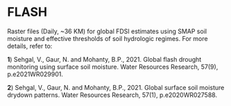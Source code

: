 # FLASH
Raster files (Daily, ~36 KM) for global FDSI estimates using SMAP soil moisture and effective thresholds of soil hydrologic regimes. 
For more details, refer to: 

**1**) Sehgal, V., Gaur, N. and Mohanty, B.P., 2021. Global flash drought monitoring using surface soil moisture. Water Resources Research, 57(9), p.e2021WR029901.

**2**) Sehgal, V., Gaur, N. and Mohanty, B.P., 2021. Global surface soil moisture drydown patterns. Water Resources Research, 57(1), p.e2020WR027588.

